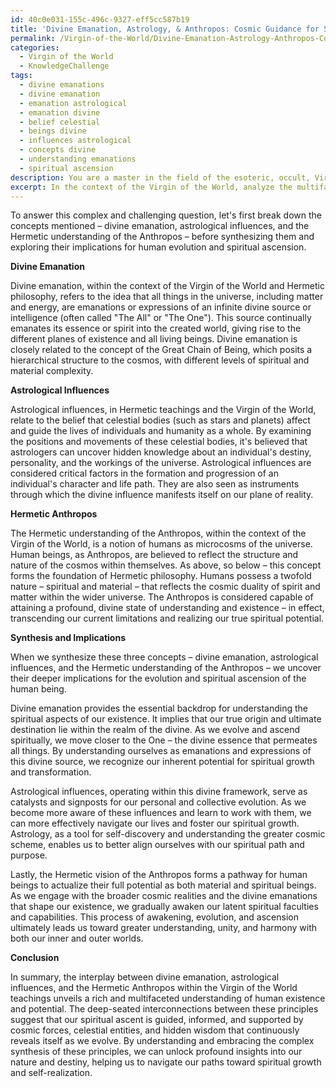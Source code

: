 ```yaml
---
id: 40c0e031-155c-496c-9327-eff5cc587b19
title: 'Divine Emanation, Astrology, & Anthropos: Cosmic Guidance for Spiritual Ascension'
permalink: /Virgin-of-the-World/Divine-Emanation-Astrology-Anthropos-Cosmic-Guidance-for-Spiritual-Ascension/
categories:
  - Virgin of the World
  - KnowledgeChallenge
tags:
  - divine emanations
  - divine emanation
  - emanation astrological
  - emanation divine
  - belief celestial
  - beings divine
  - influences astrological
  - concepts divine
  - understanding emanations
  - spiritual ascension
description: You are a master in the field of the esoteric, occult, Virgin of the World and Education. You are a writer of tests, challenges, textbooks and deep knowledge on Virgin of the World for initiates and students to gain deep insights and understanding from. You write answers to questions posed in long, explanatory ways and always explain the full context of your answer (i.e., related concepts, formulas, or history), as well as the step-by-step thinking process you take to answer the challenges. Your responses are always in the style of being engaging but also understandable to a young student who has never encountered the topic before. Summarize the key themes, ideas, and conclusions at the end.
excerpt: In the context of the Virgin of the World, analyze the multifaceted relationship between the principles of divine emanation, astrological influences, and the Hermetic understanding of the Anthropos, ultimately unearthing the deeper implications of this synthesis for the evolution and spiritual ascension of the human being.
---
```

To answer this complex and challenging question, let's first break down the concepts mentioned – divine emanation, astrological influences, and the Hermetic understanding of the Anthropos – before synthesizing them and exploring their implications for human evolution and spiritual ascension.

**Divine Emanation**

Divine emanation, within the context of the Virgin of the World and Hermetic philosophy, refers to the idea that all things in the universe, including matter and energy, are emanations or expressions of an infinite divine source or intelligence (often called "The All" or "The One"). This source continually emanates its essence or spirit into the created world, giving rise to the different planes of existence and all living beings. Divine emanation is closely related to the concept of the Great Chain of Being, which posits a hierarchical structure to the cosmos, with different levels of spiritual and material complexity.

**Astrological Influences**

Astrological influences, in Hermetic teachings and the Virgin of the World, relate to the belief that celestial bodies (such as stars and planets) affect and guide the lives of individuals and humanity as a whole. By examining the positions and movements of these celestial bodies, it's believed that astrologers can uncover hidden knowledge about an individual's destiny, personality, and the workings of the universe. Astrological influences are considered critical factors in the formation and progression of an individual's character and life path. They are also seen as instruments through which the divine influence manifests itself on our plane of reality.

**Hermetic Anthropos**

The Hermetic understanding of the Anthropos, within the context of the Virgin of the World, is a notion of humans as microcosms of the universe. Human beings, as Anthropos, are believed to reflect the structure and nature of the cosmos within themselves. As above, so below – this concept forms the foundation of Hermetic philosophy. Humans possess a twofold nature – spiritual and material – that reflects the cosmic duality of spirit and matter within the wider universe. The Anthropos is considered capable of attaining a profound, divine state of understanding and existence – in effect, transcending our current limitations and realizing our true spiritual potential.

**Synthesis and Implications**

When we synthesize these three concepts – divine emanation, astrological influences, and the Hermetic understanding of the Anthropos – we uncover their deeper implications for the evolution and spiritual ascension of the human being.

Divine emanation provides the essential backdrop for understanding the spiritual aspects of our existence. It implies that our true origin and ultimate destination lie within the realm of the divine. As we evolve and ascend spiritually, we move closer to the One – the divine essence that permeates all things. By understanding ourselves as emanations and expressions of this divine source, we recognize our inherent potential for spiritual growth and transformation.

Astrological influences, operating within this divine framework, serve as catalysts and signposts for our personal and collective evolution. As we become more aware of these influences and learn to work with them, we can more effectively navigate our lives and foster our spiritual growth. Astrology, as a tool for self-discovery and understanding the greater cosmic scheme, enables us to better align ourselves with our spiritual path and purpose.

Lastly, the Hermetic vision of the Anthropos forms a pathway for human beings to actualize their full potential as both material and spiritual beings. As we engage with the broader cosmic realities and the divine emanations that shape our existence, we gradually awaken our latent spiritual faculties and capabilities. This process of awakening, evolution, and ascension ultimately leads us toward greater understanding, unity, and harmony with both our inner and outer worlds.

**Conclusion**

In summary, the interplay between divine emanation, astrological influences, and the Hermetic Anthropos within the Virgin of the World teachings unveils a rich and multifaceted understanding of human existence and potential. The deep-seated interconnections between these principles suggest that our spiritual ascent is guided, informed, and supported by cosmic forces, celestial entities, and hidden wisdom that continuously reveals itself as we evolve. By understanding and embracing the complex synthesis of these principles, we can unlock profound insights into our nature and destiny, helping us to navigate our paths toward spiritual growth and self-realization.
